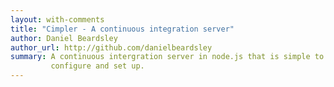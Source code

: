 ```yaml
---
layout: with-comments
title: "Cimpler - A continuous integration server"
author: Daniel Beardsley
author_url: http://github.com/danielbeardsley
summary: A continuous intergration server in node.js that is simple to
         configure and set up.
---
```


